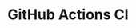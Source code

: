 # GitHub Actions CI


































































































































































































































































































































































































































































































































































































































































































































































































